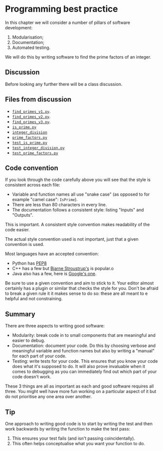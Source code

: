 # Programming best practice

In this chapter we will consider a number of pillars of software development:

1. Modularisation;
2. Documentation;
3. Automated testing.

We will do this by writing software to find the prime factors of an integer.

## Discussion

Before looking any further there will be a class discussion.

## Files from discussion

- [`find_primes_v1.py`]({{root}}/assets/code/src/find_primes_v1.py).
- [`find_primes_v2.py`]({{root}}/assets/code/src/find_primes_v2.py).
- [`find_primes_v3.py`]({{root}}/assets/code/src/find_primes_v3.py).
- [`is_prime.py`]({{root}}/assets/code/src/is_prime.py)
- [`integer_division`]({{root}}/assets/code/src/integer_division.py)
- [`prime_factors.py`]({{root}}/assets/code/src/prime_factors.py)
- [`test_is_prime.py`]({{root}}/assets/code/src/test_is_prime.py)
- [`test_integer_division.py`]({{root}}/assets/code/src/test_integer_division.py)
- [`test_prime_factors.py`]({{root}}/assets/code/src/test_prime_factors.py)

## Code convention

If you look through the code carefully above you will see that the style is
consistent across each file:

- Variable and function names all use "snake case" (as opposed to for example
  "camel case": `IsPrime`).
- There are less than 80 characters in every line.
- The documentation follows a consistent style: listing "Inputs" and "Outputs".

This is important. A consistent style convention
makes readability of the code easier.

The actual style convention used is not important, just that a given convention
is used.

Most languages have an accepted convention:

- Python has [PEP8](https://www.python.org/dev/peps/pep-0008/)
- C++ has a few but [Bjarne
  Stroustrup's](http://www.stroustrup.com/bs_faq2.html) is popular.o
- Java also has a few, here is [Google's
  one](https://google.github.io/styleguide/javaguide.html).

Be sure to use a given convention and aim to stick to it. Your editor almost
certainly has a plugin or similar that checks the style for you. Don't be
afraid to break a given rule it it makes sense to do so: these are all meant to
e helpful and not constraining.

## Summary

There are three aspects to writing good software:

- Modularity: break code in to small components that are meaningful and easier
  to debug.
- Documentation: document your code. Do this by choosing verbose and meaningful
  variable and function names but also by writing a "manual" for each part of
  your code.
- Testing: write tests for your code. This ensures that you know your code does
  what it's supposed to do. It will also prove invaluable when it comes to
  debugging as you can immediately find out which part of your code doesn't
  work.

These 3 things are all as important as each and good software requires all
three. You might well have more fun working on a particular aspect of it but do
not prioritise any one area over another.

## Tip

One approach to writing good code is to start by writing the test and then work
backwards by writing the function to make the test pass:

1. This ensures your test fails (and isn't passing coincidentally).
2. This often helps conceptualise what you want your function to do.
